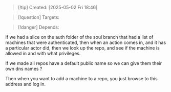 
>[!tip] Created: [2025-05-02 Fri 18:46]

>[!question] Targets: 

>[!danger] Depends: 

If we had a slice on the auth folder of the soul branch that had a list of machines that were authenticated, then when an action comes in, and it has a particular actor did, then we look up the repo, and see if the machine is allowed in and with what privileges.

If we made all repos have a default public name so we can give them their own dns names ?

Then when you want to add a machine to a repo, you just browse to this address and log in.